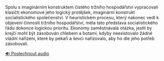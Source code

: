 
Spolu s imaginárním konstruktem čistého tržního hospodářství vypracovali klasičtí ekonomové jeho logický protějšek, imaginární konstrukt socialistického společenství. V heuristickém procesu, který nakonec vedl k objevení činnosti tržního hospodářství, měla tato představa socialistického řádu dokonce logickou prioritu. Ekonomy zaměstnávala otázka, jestli by krejčí mohl být zásobován chlebem a botami, kdyby neexistovalo žádné vládní nařízení, které by pekaři a ševci nařizovalo, aby ho dle jeho potřeb zásobovali.

[🔊 Poslechnout audio](/data/7-paragraphs/audio/chapter_47/para_004-Spolu-s-imaginrnm-konstruktem-istho-trnho-ho.mp3)
